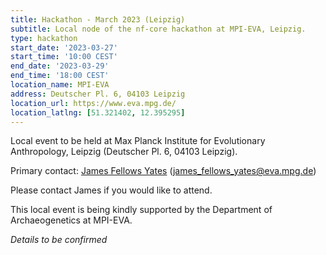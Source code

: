 ```yaml
---
title: Hackathon - March 2023 (Leipzig)
subtitle: Local node of the nf-core hackathon at MPI-EVA, Leipzig.
type: hackathon
start_date: '2023-03-27'
start_time: '10:00 CEST'
end_date: '2023-03-29'
end_time: '18:00 CEST'
location_name: MPI-EVA
address: Deutscher Pl. 6, 04103 Leipzig
location_url: https://www.eva.mpg.de/
location_latlng: [51.321402, 12.395295]
---
```


Local event to be held at Max Planck Institute for Evolutionary Anthropology, Leipzig (Deutscher Pl. 6, 04103 Leipzig).

Primary contact: [<i class="fab fa-slack"></i> James Fellows Yates](https://nfcore.slack.com/team/UEM37TBAR) ([james_fellows_yates@eva.mpg.de](mailto:james_fellows_yates@eva.mpg.de))

Please contact James if you would like to attend.

This local event is being kindly supported by the Department of Archaeogenetics at MPI-EVA.

_Details to be confirmed_


